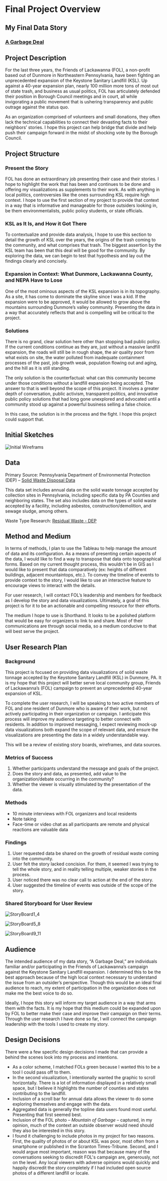 # Final Project Overview

## My Final Data Story
### [A Garbage Deal](https://carnegiemellon.shorthandstories.com/garbagedeal-seancuff/index.html)

## Project Description
For the last three years, the Friends of Lackawanna (FOL), a non-profit based out of Dunmore in Northeastern Pennsylvania, have been fighting an unprecedented expansion of the Keystone Sanitary Landfill (KSL). Up against a 40-year expansion plan, nearly 100 million more tons of most out of state trash, and business as usual politics, FOL has articulately defended their position in Borough Council meetings and in court, all while invigorating a public movement that is ushering transparency and public outrage against the status quo.

As an organization comprised of volunteers and small donations, they often lack the technical capabilities to connect their devasting facts to their neighbors’ stories. I hope this project can help bridge that divide and help push their campaign forward in the midst of shocking vote by the Borough Council.

## Project Structure
### Present the Story
FOL has done an extraordinary job presenting their case and their stories. I hope to highlight the work that has been and continues to be done and offering my visualizations as supplements to their work. As with anything in local politics, controversies like the ones surrounding KSL require high context. I hope to use the first section of my project to provide that context in a way that is informative and manageable for those outsiders looking in, be them environmentalists, public policy students, or state officials.

### KSL as It Is, and How it Got There
To contextualize and provide data analysis, I hope to use this section to detail the growth of KSL over the years, the origins of the trash coming to the community, and what comprises that trash. The biggest assertion by the KSL team has been that this deal will be good for the community. By exploring the data, we can begin to test that hypothesis and lay out the findings clearly and concisely. 

### Expansion in Context: What Dunmore, Lackawanna County, and NEPA Have to Lose
One of the most ominous aspects of the KSL expansion is in its topography. As a site, it has come to dominate the skyline since I was a kid. If the expansion were to be approved, it would be allowed to grow above the mountains surrounding Dunmore’s valley community. Presenting the data in a way that accurately reflects that and is compelling will be critical to the project. 

### Solutions
There is no grand, clear solution here other than stopping bad public policy. If the current conditions continue as they are, just without a massive landfill expansion, the roads will still be in rough shape, the air quality poor from what exists on site, the water polluted from inadequate containment processes of the past, job growth weak, population flowing out and aging, and the hill as it is still standing. 

The only solution is the counterfactual: what can this community become under those conditions without a landfill expansion being accepted. The answer to that is well beyond the scope of this project. It involves a greater depth of conversation, public activism, transparent politics, and innovative public policy solutions that had long gone unexplored and advocated until a community stood up against a powerful business selling a false choice. 

In this case, the solution is in the process and the fight. I hope this project could support that.

## Initial Sketches

![Initial Wireframs](https://spcuff.github.io/Data-Viz/images/DataViz-FinalProjectOverview.png)

## Data
Primary Source: Pennsylvania Department of Environmental Protection (DEP) – [Solid Waste Disposal Data](http://www.depgreenport.state.pa.us/powerbiproxy/powerbi/Public/DEP/WM/PBI/Solid_Waste_Disposal_Information)

This data set includes annual data on the solid waste tonnage accepted by collection sites in Pennsylvania, including specific data by PA Counties and neighboring states. The set also includes data on the types of solid waste accepted by a facility, including asbestos, construction/demolition, and sewage sludge, among others. 

Waste Type Research: [Residual Waste - DEP](https://www.dep.pa.gov/Business/Land/Waste/SolidWaste/Residual/Pages/WhatIs.aspx)

## Method and Medium
In terms of methods, I plan to use the Tableau to help manage the amount of data and its configuration. As a means of presenting certain aspects of the data, I would like to find a way to transpose that data onto topographical forms. Based on my current thought process, this wouldn’t be in GIS as I would like to present that data comparatively (ex: heights of different buildings, adjacent mountaintops, etc.). To convey the timeline of events to provide context to the story, I would like to use an interactive feature to encourage views to interact with the details.

For user research, I will contact FOL’s leadership and members for feedback as I develop the story and data visualizations. Ultimately, a goal of this project is for it to be an actionable and compelling resource for their efforts.

The medium I hope to use is Shorthand. It looks to be a polished platform that would be easy for organizers to link to and share. Most of their communications are through social media, so a medium conducive to that will best serve the project.

## User Research Plan
### Background
This project is focused on providing data visualizations of solid waste tonnage accepted by the Keystone Sanitary Landfill (KSL) in Dunmore, PA. It is my hope that this project will better serve local community group, Friends of Lackawanna’s (FOL) campaign to prevent an unprecedented 40-year expansion of KSL.

To complete the user research, I will be speaking to two active members of FOL and one resident of Dunmore who is aware of their work, but not actively participating in their organization or campaign. I anticipate this process will improve my audience targeting to better connect with residents. In addition to improved messaging, I expect reviewing mock-up data visualizations both expand the scope of relevant data, and ensure the visualizations are presenting the data in a widely understandable way.

This will be a review of existing story boards, wireframes, and data sources.

### Metrics of Success
1.	Whether participants understand the message and goals of the project.
1.	Does the story and data, as presented, add value to the organization/debate occurring in the community?
1.	Whether the viewer is visually stimulated by the presentation of the data.

### Methods
* 10 minute interviews with FOL organizers and local residents
* Note taking
* Face-time or video chat as all participants are remote and physical reactions are valuable data

### Findings
1. User requested data be shared on the growth of residual waste coming into the community.
1. User felt the story lacked concision. For them, it seemed I was trying to tell the whole story, and in reality telling multiple, weaker stories in the process.
1. User noticed there was no clear call to action at the end of the story.
1. User suggested the timeline of events was outside of the scope of the story.

### Shared Storyboard for User Review
![StoryBoard1_4](https://spcuff.github.io/Data-Viz/images/Storyboard1_4.jpg)

![StoryBoard5_8](https://spcuff.github.io/Data-Viz/images/Storyboard5_8.jpg)

![StoryBoard9_11](https://spcuff.github.io/Data-Viz/images/Storyboard9_11.jpg)

## Audience
The intended audience of my data story, “A Garbage Deal,” are individuals familiar and/or participating in the Friends of Lackawanna’s campaign against the Keystone Sanitary Landfill expansion. I determined this to be the best approach because of the high local context necessary to understand the issue from an outsider’s perspective. Though this would be an ideal final audience to reach, my extent of participation in the organization does not make me the best voice to do so.

Ideally, I hope this story will inform my target audience in a way that arms them with the facts. It is my hope that this medium could be expanded upon by FOL to better make their case and improve their campaign on their terms. Through the user research I have done so far, I will connect the campaign leadership with the tools I used to create my story.

## Design Decisions
There were a few specific design decisions I made that can provide a behind the scenes look into my process and intentions. 

* As a color scheme, I matched FOLs green because I wanted this to be a tool I could pass off to them.
* In the second visualization, I intentionally wanted the graphic to scroll horizontally. There is a lot of information displayed in a relatively small space, but I believe it highlights the number of counties and states contributing to the landfill.
* Inclusion of a scroll bar for annual data allows the viewer to do some exploring themselves and engage with the data.
* Aggregated data is generally the topline data users found most useful. Presenting that first seemed best.
* Inclusion of the FOL photo – _Mountain of Garbage_ – captured, in my opinion, much of the context an outside observer would need should they also be interested in this story.
* I found it challenging to include photos in my project for two reasons. First, the quality of photos of or about KSL was poor, most often from a smartphone or published in the Scranton Times-Tribune. Second, and I would argue most important, reason was that because many of the conversations seeking to discredit FOL's campaign are, generously, not on the level. Any local viewers with adverse opinions would quickly and happily discredit the story completely if I had included open source photos of a different landfill or locale.
